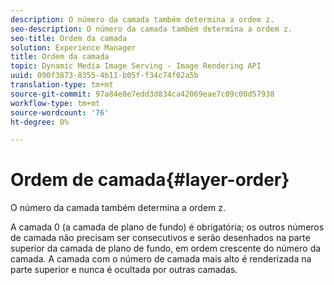 ```yaml
---
description: O número da camada também determina a ordem z.
seo-description: O número da camada também determina a ordem z.
seo-title: Ordem da camada
solution: Experience Manager
title: Ordem da camada
topic: Dynamic Media Image Serving - Image Rendering API
uuid: 090f3873-8355-4b11-b05f-f34c74f02a5b
translation-type: tm+mt
source-git-commit: 97a84e8e7edd3d834ca42069eae7c09c00d57938
workflow-type: tm+mt
source-wordcount: '76'
ht-degree: 0%

---
```



# Ordem de camada{#layer-order}

O número da camada também determina a ordem z.

A camada 0 (a camada de plano de fundo) é obrigatória; os outros números de camada não precisam ser consecutivos e serão desenhados na parte superior da camada de plano de fundo, em ordem crescente do número da camada. A camada com o número de camada mais alto é renderizada na parte superior e nunca é ocultada por outras camadas.
